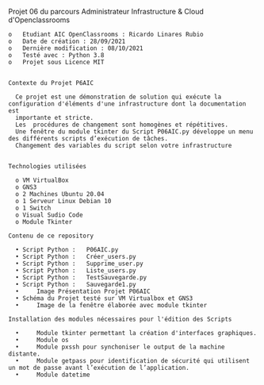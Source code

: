 Projet 06 du parcours Administrateur Infrastructure & Cloud d'Openclassrooms

    o	Etudiant AIC OpenClassrooms : Ricardo Linares Rubio
    o	Date de création : 28/09/2021
    o	Dernière modification : 08/10/2021
    o	Testé avec : Python 3.8
    o	Projet sous Licence MIT

    
    Contexte du Projet P6AIC
      
      Ce projet est une démonstration de solution qui exécute la configuration d'éléments d'une infrastructure dont la documentation est 
      importante et stricte.
      Les  procédures de changement sont homogènes et répétitives.
      Une fenêtre du module tkinter du Script P06AIC.py développe un menu des différents scripts d’exécution de tâches.
      Changement des variables du script selon votre infrastructure
    
    
   	Technologies utilisées
    
      o	VM VirtualBox
      o	GNS3
      o	2 Machines Ubuntu 20.04
      o	1 Serveur Linux Debian 10
      o	1 Switch
      o	Visual Sudio Code
      o	Module Tkinter
      
   	Contenu de ce repository
    
      •	Script Python :   P06AIC.py
      •	Script Python :   Créer_users.py
      •	Script Python :   Supprime_user.py
      •	Script Python :   Liste_users.py
      •	Script Python :   TestSauvegarde.py
      •	Script Python :   Sauvegarde1.py
      •     Image Présentation Projet P06AIC
      •	Schéma du Projet testé sur VM Virtualbox et GNS3       
      •     Image de la fenêtre élaborée avec module tkinter 
      
    Installation des modules nécessaires pour l'édition des Scripts  
  
      •     Module tkinter permettant la création d'interfaces graphiques.        
      •     Module os
      •     Module pxssh pour synchoniser le output de la machine distante.
      •     Module getpass pour identification de sécurité qui utilisent un mot de passe avant l’exécution de l’application.
      •     Module datetime
      
      
